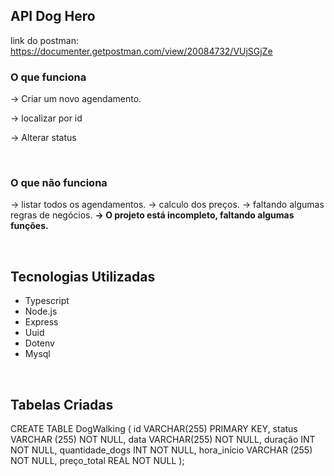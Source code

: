 ## API Dog Hero

 link do postman: https://documenter.getpostman.com/view/20084732/VUjSGjZe

### O que funciona
 -> Criar um novo agendamento.
 
 -> localizar por id

-> Alterar status

<br>

### O que não funciona
-> listar todos os agendamentos.
-> calculo dos preços.
-> faltando algumas regras de negócios.
 **-> O projeto está incompleto, faltando algumas funções.**

<br>

## Tecnologias Utilizadas

* Typescript
* Node.js
* Express
* Uuid
* Dotenv
* Mysql

<br>

 ## Tabelas Criadas

 CREATE TABLE DogWalking (
    id VARCHAR(255) PRIMARY KEY,
    status VARCHAR (255) NOT NULL,
    data VARCHAR(255) NOT NULL,
    duração INT NOT NULL,
    quantidade_dogs INT NOT NULL,
    hora_início VARCHAR (255) NOT NULL,
    preço_total REAL NOT NULL
);
